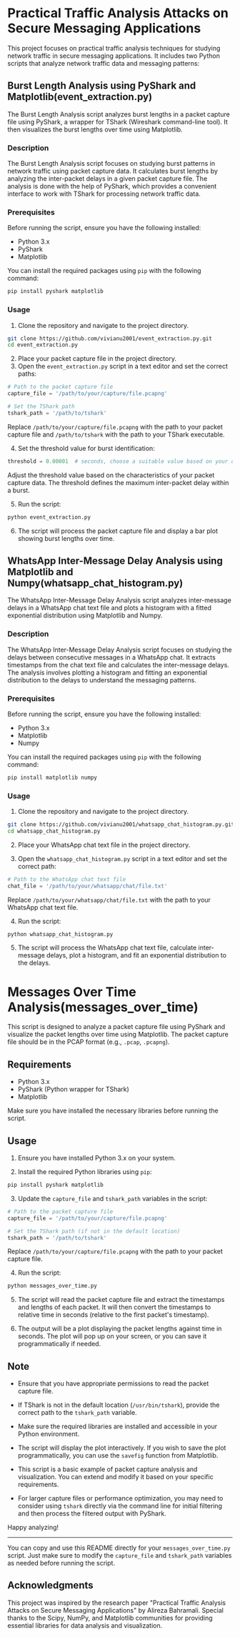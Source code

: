 # Practical Traffic Analysis Attacks on Secure Messaging Applications

This project focuses on practical traffic analysis techniques for studying network traffic in secure messaging applications. It includes two Python scripts that analyze network traffic data and messaging patterns:

## Burst Length Analysis using PyShark and Matplotlib(event_extraction.py)

The Burst Length Analysis script analyzes burst lengths in a packet capture file using PyShark, a wrapper for TShark (Wireshark command-line tool). It then visualizes the burst lengths over time using Matplotlib.

### Description

The Burst Length Analysis script focuses on studying burst patterns in network traffic using packet capture data. It calculates burst lengths by analyzing the inter-packet delays in a given packet capture file. The analysis is done with the help of PyShark, which provides a convenient interface to work with TShark for processing network traffic data.

### Prerequisites

Before running the script, ensure you have the following installed:

- Python 3.x
- PyShark
- Matplotlib

You can install the required packages using `pip` with the following command:

```bash
pip install pyshark matplotlib
```

### Usage

1. Clone the repository and navigate to the project directory.

```bash
git clone https://github.com/vivianu2001/event_extraction.py.git
cd event_extraction.py
```

2. Place your packet capture file in the project directory.
3. Open the `event_extraction.py` script in a text editor and set the correct paths:

```python
# Path to the packet capture file
capture_file = '/path/to/your/capture/file.pcapng'

# Set the TShark path
tshark_path = '/path/to/tshark'
```

Replace `/path/to/your/capture/file.pcapng` with the path to your packet capture file and `/path/to/tshark` with the path to your TShark executable.

4. Set the threshold value for burst identification:

```python
threshold = 0.00001  # seconds, choose a suitable value based on your data
```

Adjust the threshold value based on the characteristics of your packet capture data. The threshold defines the maximum inter-packet delay within a burst.

5. Run the script:

```bash
python event_extraction.py
```

6. The script will process the packet capture file and display a bar plot showing burst lengths over time.

## WhatsApp Inter-Message Delay Analysis using Matplotlib and Numpy(whatsapp_chat_histogram.py)

The WhatsApp Inter-Message Delay Analysis script analyzes inter-message delays in a WhatsApp chat text file and plots a histogram with a fitted exponential distribution using Matplotlib and Numpy.

### Description

The WhatsApp Inter-Message Delay Analysis script focuses on studying the delays between consecutive messages in a WhatsApp chat. It extracts timestamps from the chat text file and calculates the inter-message delays. The analysis involves plotting a histogram and fitting an exponential distribution to the delays to understand the messaging patterns.

### Prerequisites

Before running the script, ensure you have the following installed:

- Python 3.x
- Matplotlib
- Numpy

You can install the required packages using `pip` with the following command:

```bash
pip install matplotlib numpy
```

### Usage

1. Clone the repository and navigate to the project directory.

```bash
git clone https://github.com/vivianu2001/whatsapp_chat_histogram.py.git
cd whatsapp_chat_histogram.py
```

2. Place your WhatsApp chat text file in the project directory.

3. Open the `whatsapp_chat_histogram.py` script in a text editor and set the correct path:

```python
# Path to the WhatsApp chat text file
chat_file = '/path/to/your/whatsapp/chat/file.txt'
```

Replace `/path/to/your/whatsapp/chat/file.txt` with the path to your WhatsApp chat text file.

4. Run the script:

```bash
python whatsapp_chat_histogram.py
```

5. The script will process the WhatsApp chat text file, calculate inter-message delays, plot a histogram, and fit an exponential distribution to the delays.


# Messages Over Time Analysis(messages_over_time)

This script is designed to analyze a packet capture file using PyShark and visualize the packet lengths over time using Matplotlib. The packet capture file should be in the PCAP format (e.g., `.pcap`, `.pcapng`).

## Requirements

- Python 3.x
- PyShark (Python wrapper for TShark)
- Matplotlib

Make sure you have installed the necessary libraries before running the script.

## Usage

1. Ensure you have installed Python 3.x on your system.

2. Install the required Python libraries using `pip`:

```bash
pip install pyshark matplotlib
```

3. Update the `capture_file` and `tshark_path` variables in the script:

```python
# Path to the packet capture file
capture_file = '/path/to/your/capture/file.pcapng'

# Set the TShark path (if not in the default location)
tshark_path = '/path/to/tshark'
```

Replace `/path/to/your/capture/file.pcapng` with the path to your packet capture file.

4. Run the script:

```bash
python messages_over_time.py
```

5. The script will read the packet capture file and extract the timestamps and lengths of each packet. It will then convert the timestamps to relative time in seconds (relative to the first packet's timestamp).

6. The output will be a plot displaying the packet lengths against time in seconds. The plot will pop up on your screen, or you can save it programmatically if needed.

## Note

- Ensure that you have appropriate permissions to read the packet capture file.

- If TShark is not in the default location (`/usr/bin/tshark`), provide the correct path to the `tshark_path` variable.

- Make sure the required libraries are installed and accessible in your Python environment.

- The script will display the plot interactively. If you wish to save the plot programmatically, you can use the `savefig` function from Matplotlib.

- This script is a basic example of packet capture analysis and visualization. You can extend and modify it based on your specific requirements.

- For larger capture files or performance optimization, you may need to consider using `tshark` directly via the command line for initial filtering and then process the filtered output with PyShark.

Happy analyzing!

---

You can copy and use this README directly for your `messages_over_time.py` script. Just make sure to modify the `capture_file` and `tshark_path` variables as needed before running the script.

## Acknowledgments
This project was inspired by the research paper "Practical Traffic Analysis Attacks on Secure Messaging Applications" by Alireza Bahramali.
Special thanks to the Scipy, NumPy, and Matplotlib communities for providing essential libraries for data analysis and visualization.


